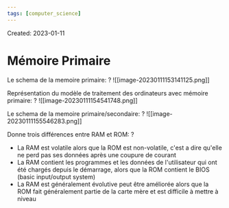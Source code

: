 ```yaml
---
tags: [computer_science] 
---
```

Created: 2023-01-11

# Mémoire Primaire

Le schema de la memoire primaire:
?
![[image-20230111153141125.png]]
<!--SR:!2024-02-09,237,250-->

Représentation du modèle de traitement des ordinateurs avec mémoire primaire:
?
![[image-20230111154541748.png]]
<!--SR:!2024-02-20,110,190-->

Le schema de la memoire primaire/secondaire:
?
![[image-20230111155546283.png]]
<!--SR:!2023-12-08,189,230-->


Donne trois différences entre RAM et ROM:
?
- La RAM est volatile alors que la ROM est non-volatile, c'est a dire qu'elle ne perd pas ses données après une coupure de courant
- La RAM contient les programmes et les données de l'utilisateur qui ont été chargés depuis le démarrage, alors que la ROM contient le BIOS (basic input/output system)
- La RAM est généralement évolutive peut être améliorée alors que la ROM fait généralement partie de la carte mère et est difficile à mettre à niveau
<!--SR:!2024-10-23,368,230-->


